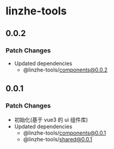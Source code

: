 # linzhe-tools

## 0.0.2

### Patch Changes

- Updated dependencies
  - @linzhe-tools/components@0.0.2

## 0.0.1

### Patch Changes

- 初始化(基于 vue3 的 ui 组件库)
- Updated dependencies
  - @linzhe-tools/components@0.0.1
  - @linzhe-tools/shared@0.0.1
